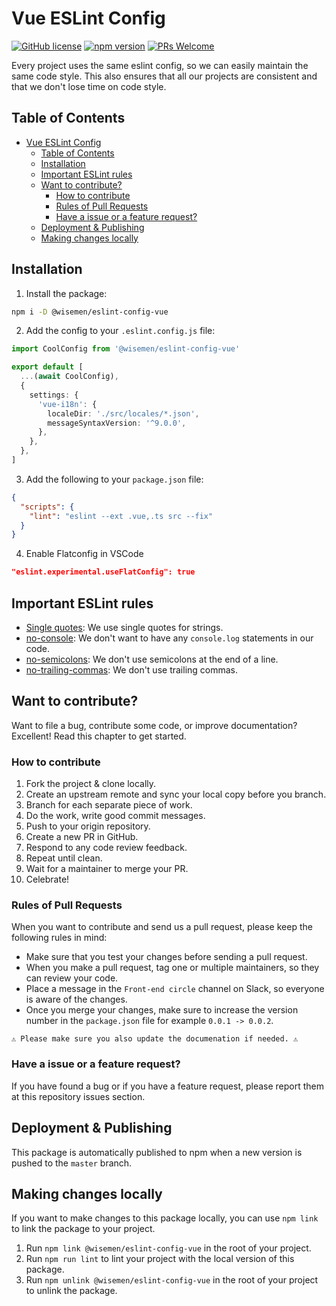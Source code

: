 # Vue ESLint Config

[![GitHub license](https://img.shields.io/badge/license-MIT-blue.svg)]() [![npm version](https://img.shields.io/npm/v/@appwise/eslint-config-vue.svg?style=flat)](https://www.npmjs.com/package/@appwise/eslint-config-vue) [![PRs Welcome](https://img.shields.io/badge/PRs-welcome-brightgreen.svg)](https://reactjs.org/docs/how-to-contribute.html#your-first-pull-request)


Every project uses the same eslint config, so we can easily maintain the same code style.
This also ensures that all our projects are consistent and that we don't lose time on code style.

## Table of Contents

- [Vue ESLint Config](#vue-eslint-config)
  - [Table of Contents](#table-of-contents)
  - [Installation](#installation)
  - [Important ESLint rules](#important-eslint-rules)
  - [Want to contribute?](#want-to-contribute)
    - [How to contribute](#how-to-contribute)
    - [Rules of Pull Requests](#rules-of-pull-requests)
    - [Have a issue or a feature request?](#have-a-issue-or-a-feature-request)
  - [Deployment \& Publishing](#deployment--publishing)
  - [Making changes locally](#making-changes-locally)

## Installation

1. Install the package:
```bash
npm i -D @wisemen/eslint-config-vue
```

2. Add the config to your `.eslint.config.js` file:
```ts
import CoolConfig from '@wisemen/eslint-config-vue'

export default [
  ...(await CoolConfig),
  {
    settings: {
      'vue-i18n': {
        localeDir: './src/locales/*.json',
        messageSyntaxVersion: '^9.0.0',
      },
    },
  },
]
```

3. Add the following to your `package.json` file:
```json
{
  "scripts": {
    "lint": "eslint --ext .vue,.ts src --fix"
  }
}
```

4. Enable Flatconfig in VSCode
```json  
"eslint.experimental.useFlatConfig": true
```

## Important ESLint rules

- [Single quotes](https://eslint.org/docs/rules/quotes): We use single quotes for strings.
- [no-console](https://eslint.org/docs/rules/no-console): We don't want to have any `console.log` statements in our code.
- [no-semicolons](https://eslint.org/docs/rules/semi): We don't use semicolons at the end of a line.
- [no-trailing-commas](https://eslint.org/docs/rules/no-comma-dangle): We don't use trailing commas.


## Want to contribute?

Want to file a bug, contribute some code, or improve documentation? Excellent! Read this chapter to get started.

### How to contribute

1. Fork the project & clone locally.
2. Create an upstream remote and sync your local copy before you branch.
3. Branch for each separate piece of work.
4. Do the work, write good commit messages.
5. Push to your origin repository.
6. Create a new PR in GitHub.
7. Respond to any code review feedback.
8. Repeat until clean.
9. Wait for a maintainer to merge your PR.
10. Celebrate!

### Rules of Pull Requests

When you want to contribute and send us a pull request, please keep the following rules in mind:

- Make sure that you test your changes before sending a pull request.
- When you make a pull request, tag one or multiple maintainers, so they can review your code.
- Place a message in the `Front-end circle` channel on Slack, so everyone is aware of the changes.
- Once you merge your changes, make sure to increase the version number in the `package.json` file for example `0.0.1 -> 0.0.2`.

`⚠️ Please make sure you also update the documenation if needed. ⚠️`

### Have a issue or a feature request?

If you have found a bug or if you have a feature request, please report them at this repository issues section.

## Deployment & Publishing

This package is automatically published to npm when a new version is pushed to the `master` branch.

## Making changes locally

If you want to make changes to this package locally, you can use `npm link` to link the package to your project.

1. Run `npm link @wisemen/eslint-config-vue` in the root of your project.
2. Run `npm run lint` to lint your project with the local version of this package.
3. Run `npm unlink @wisemen/eslint-config-vue` in the root of your project to unlink the package.
